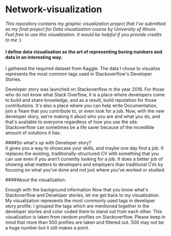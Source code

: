 # Network-visualization

*This repository contains my graphic visualization project that I've submitted as my final project for Data visualization course by University of Illinois. Feel free to use this visualization. It would be helpful if you provide credits to me* :)

#### I define data vizualisation as the art of representing boring numbers and data in an interesting way. 
I gathered the required dataset from Kaggle. The data I chose to visualize represents the most common tags used in Stackoverflow's Developer Stories. 

Developer story was launched on Stackoverflow in the year 2016. For those who do not know what Stack Overflow, it is a place where developers come to build and share knowledge, and as a result, build reputation for those contributions. It's also a place where you can help write Documentation, join a Team that you contribute to, or even look for a job. Now, with the new developer story, we're making it about who you are and what you do, and that's available to everyone regardless of how you use the site. Stackoverflow can sometimes be a life saver because of the incredible amount of 
solutions it has.

####So what's up with Developer story?   
It gives you a way to showcase your skills, and maybe one day find a job.</li>
It replaces the existing, traditionally-structured CV with something that you can use even if you aren’t currently looking for a job.</li>
It does a better job of showing what matters to developers and employers than traditional CVs by focusing on what you’ve done and not just where you’ve worked or studied.

####About the visualization:

Enough with the background information Now that you know what's Stackoverflow and Developer stories, let me get back to my visualization. My visualization represents the most commonly used tags in developer story profile. I grouped the tags which are mentioned together in the developer stories and color coded them to stand out from each other. This visualization is taken from random profiles on Stackoverflow. Please keep in mind that more than 500 profiles are taken and filtered out. 500 may not be a huge number but it still makes a point.
 
